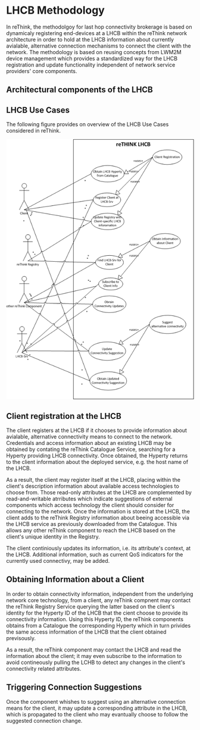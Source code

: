 # LHCB Methodology #

In reThink, the methodolgoy for last hop connectivity brokerage is based on dynamicaly registering end-devices at a LHCB within the reThink network architecture in order to hold at the LHCB information about currently avialable, alternative connection mechanisms to connect the client with the network.  The methodology is based on reusing concepts from LWM2M device management which provides a standardized way for the LHCB registration and update functionality independent of network service providers' core components.


## Architectural components of the LHCB ##

## LHCB Use Cases ##

The following figure provides on overview of the LHCB Use Cases considered in reThink.

![LHCH UseCases](LHCB_UseCase.png)

## Client registration at the LHCB ##

The client registers at the LHCB if it chooses to provide information about avialable, alternative connectivity means to connect to the network.
Credentials and access information about an existing LHCB may be obtained by contating the reThink Catalogue Service, searching for a Hyperty providing LHCB connectivity.  Once obtained, the Hyperty returns to the client information about the deployed service, e.g. the host name of the LHCB.

As a result, the client may register itself at the LHCB, placing within the client's description information about available access technologies to choose from.  Those read-only attributes at the LHCB are complemented by read-and-writable atrributes which indicate suggestions of external components which access technology the client should consider for connecting to the network.  Once the information is stored at the LHCB, the client adds to the reThink Registry information about beeing accessible via the LHCB service as previously downloaded from the Catalogue.  This allows any other reThink component to reach the LHCB based on the client's unique identity in the Registry.

The client continiously updates its information, i.e. its attribute's context, at the LHCB.  Additional information, such as current QoS indicators for the currently used connectivy, may be added.

## Obtaining Information about a Client ##

In order to obtain connectivity information, independent from the underlying network core technology, from a client, any reThink compnent may contact the reThink Registry Service querying the latter based on the client's identity for the Hyperty ID of the LHCB that the cient choose to provide its connectivity information.  Using this Hyperty ID, the reThink components obtains from a Catalogue the corresponding Hyperty which in turn privides the same access information of the LHCB that the client obtained previsously.

As a result, the reThink component may contact the LHCB and read the information about the client; it may even subscribe to the information to avoid contineously pulling the LCHB to detect any changes in the client's connectivity related attributes.  

## Triggering Connection Suggestions ##

Once the component whishes to suggest using an alternative connection means for the client, it may update a corresponding attribute in the LHCB, which is propagated to the client who may evantually choose to follow the suggested connection change.
